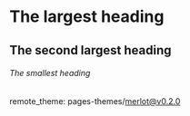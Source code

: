 # The largest heading
## The second largest heading
###### The smallest heading

remote_theme: pages-themes/merlot@v0.2.0
